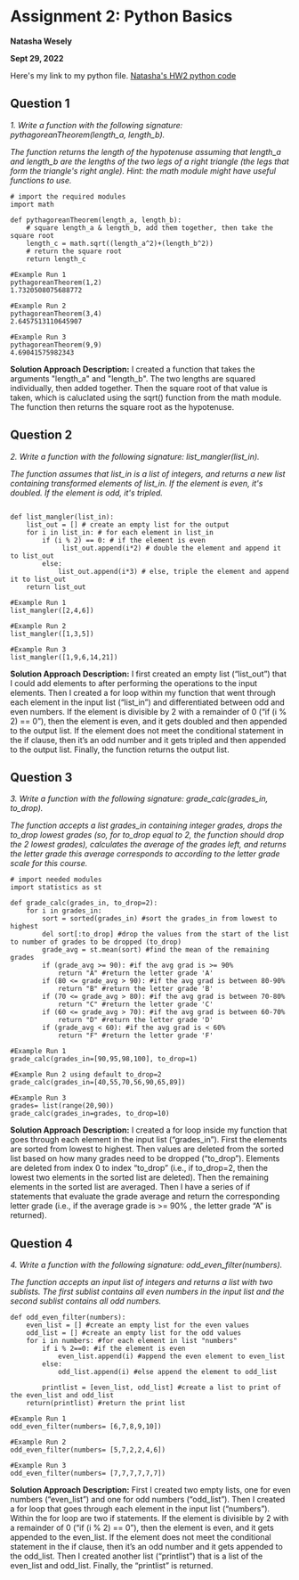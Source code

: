 # Assignment 2: Python Basics

**Natasha Wesely**

**Sept 29, 2022**

Here's my link to my python file.
[Natasha's HW2 python code](code/INF502_HW2.py)


## Question 1

*1. Write a function with the following signature: pythagoreanTheorem(length_a, length_b).*

*The function returns the length of the hypotenuse assuming that length_a and length_b are the lengths of the two legs of a right triangle (the legs that form the triangle's right angle). Hint: the math module might have useful functions to use.*

```
# import the required modules
import math

def pythagoreanTheorem(length_a, length_b):
    # square length_a & length_b, add them together, then take the square root
    length_c = math.sqrt((length_a^2)+(length_b^2)) 
    # return the square root
    return length_c 

#Example Run 1
pythagoreanTheorem(1,2)
1.7320508075688772

#Example Run 2
pythagoreanTheorem(3,4)
2.6457513110645907

#Example Run 3
pythagoreanTheorem(9,9)
4.69041575982343

```

**Solution Approach Description:** I created a function that takes the arguments "length_a" and "length_b". The two lengths are squared individually, then added together. Then the square root of that value is taken, which is caluclated using the sqrt() function from the math module. The function then returns the square root as the hypotenuse.

## Question 2

*2. Write a function with the following signature: list_mangler(list_in).*

*The function assumes that list_in is a list of integers, and returns a new list containing transformed elements of list_in. If the element is even, it's doubled. If the element is odd, it's tripled.*

```

def list_mangler(list_in):
    list_out = [] # create an empty list for the output
    for i in list_in: # for each element in list_in
        if (i % 2) == 0: # if the element is even
             list_out.append(i*2) # double the element and append it to list_out
        else:
            list_out.append(i*3) # else, triple the element and append it to list_out
    return list_out 

#Example Run 1
list_mangler([2,4,6]) 

#Example Run 2
list_mangler([1,3,5])

#Example Run 3
list_mangler([1,9,6,14,21])

```

**Solution Approach Description:** I first created an empty list (“list_out”) that I could add elements to after performing the operations to the input elements. Then I created a for loop within my function that went through each element in the input list (“list_in”) and differentiated between odd and even numbers. If the element is divisible by 2 with a remainder of 0 (“if (i % 2) == 0”), then the element is even, and it gets doubled and then appended to the output list. If the element does not meet the conditional statement in the if clause, then it’s an odd number and it gets tripled and then appended to the output list. Finally, the function returns the output list.


## Question 3

*3. Write a function with the following signature: grade_calc(grades_in, to_drop).*

*The function accepts a list grades_in containing integer grades, drops the to_drop lowest grades (so, for to_drop equal to 2, the function should drop the 2 lowest grades), calculates the average of the grades left, and returns the letter grade this average corresponds to according to the letter grade scale for this course.*

```
# import needed modules
import statistics as st

def grade_calc(grades_in, to_drop=2):
    for i in grades_in:
        sort = sorted(grades_in) #sort the grades_in from lowest to highest
        del sort[:to_drop] #drop the values from the start of the list to number of grades to be dropped (to_drop)
        grade_avg = st.mean(sort) #find the mean of the remaining grades
        if (grade_avg >= 90): #if the avg grad is >= 90%
            return "A" #return the letter grade 'A'
        if (80 <= grade_avg > 90): #if the avg grad is between 80-90%
            return "B" #return the letter grade 'B'
        if (70 <= grade_avg > 80): #if the avg grad is between 70-80%
            return "C" #return the letter grade 'C'
        if (60 <= grade_avg > 70): #if the avg grad is between 60-70%
            return "D" #return the letter grade 'D'
        if (grade_avg < 60): #if the avg grad is < 60%
            return "F" #return the letter grade 'F'

#Example Run 1
grade_calc(grades_in=[90,95,98,100], to_drop=1)

#Example Run 2 using default to_drop=2
grade_calc(grades_in=[40,55,70,56,90,65,89])

#Example Run 3
grades= list(range(20,90))
grade_calc(grades_in=grades, to_drop=10)

```

**Solution Approach Description:** I created a for loop inside my function that goes through each element in the input list (“grades_in”). First the elements are sorted from lowest to highest. Then values are deleted from the sorted list based on how many grades need to be dropped (“to_drop”). Elements are deleted from index 0 to index “to_drop” (i.e., if to_drop=2, then the lowest two elements in the sorted list are deleted). Then the remaining elements in the sorted list are averaged. Then I have a series of if statements that evaluate the grade average and return the corresponding letter grade (i.e., if the average grade is >= 90% , the letter grade “A” is returned).

## Question 4

*4. Write a function with the following signature: odd_even_filter(numbers).*

*The function accepts an input list of integers and returns a list with two sublists. The first sublist contains all even numbers in the input list and the second sublist contains all odd numbers.*

```
def odd_even_filter(numbers):
    even_list = [] #create an empty list for the even values
    odd_list = [] #create an empty list for the odd values
    for i in numbers: #for each element in list "numbers"
        if i % 2==0: #if the element is even
            even_list.append(i) #append the even element to even_list
        else:
            odd_list.append(i) #else append the element to odd_list
                
        printlist = [even_list, odd_list] #create a list to print of the even_list and odd_list
    return(printlist) #return the print list

#Example Run 1
odd_even_filter(numbers= [6,7,8,9,10])

#Example Run 2
odd_even_filter(numbers= [5,7,2,2,4,6])

#Example Run 3
odd_even_filter(numbers= [7,7,7,7,7,7])

```

**Solution Approach Description:** First I created two empty lists, one for even numbers (“even_list”) and one for odd numbers (“odd_list”). Then I created a for loop that goes through each element in the input list (“numbers”). Within the for loop are two if statements. If the element is divisible by 2 with a remainder of 0 (“if (i % 2) == 0”), then the element is even, and it gets appended to the even_list. If the element does not meet the conditional statement in the if clause, then it’s an odd number and it gets appended to the odd_list. Then I created another list (“printlist”) that is a list of the even_list and odd_list. Finally, the “printlist” is returned.

